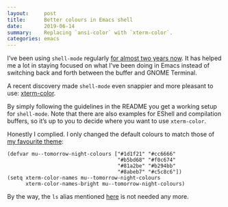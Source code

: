 ```yaml
---
layout:     post
title:      Better colours in Emacs shell
date:       2019-06-14
summary:    Replacing `ansi-color` with `xterm-color`.
categories: emacs
---
```


I’ve been using `shell-mode` regularly [for almost two years
now](https://manuel-uberti.github.io/emacs/2017/10/07/m-x-shell/). It has helped
me a lot in staying focused on what I’ve been doing in Emacs instead of
switching back and forth between the buffer and GNOME Terminal.

A recent discovery made `shell-mode` even snappier and more pleasant to use:
[xterm-color](https://github.com/atomontage/xterm-color).

By simply following the guidelines in the README you get a working setup for
`shell-mode`. Note that there are also examples for EShell and compilation
buffers, so it’s up to you to decide where you want to use `xterm-color`.

Honestly I complied. I only changed the default colours to match those of [my
favourite theme](https://github.com/purcell/color-theme-sanityinc-tomorrow):

``` emacs-lisp
(defvar mu--tomorrow-night-colours ["#1d1f21" "#cc6666"
                                    "#b5bd68" "#f0c674"
                                    "#81a2be" "#b294bb"
                                    "#8abeb7" "#c5c8c6"])
(setq xterm-color-names mu--tomorrow-night-colours
      xterm-color-names-bright mu--tomorrow-night-colours)
```

By the way, the `ls` alias mentioned
[here](https://manuel-uberti.github.io/emacs/2017/10/07/m-x-shell/) is not
needed any more.
